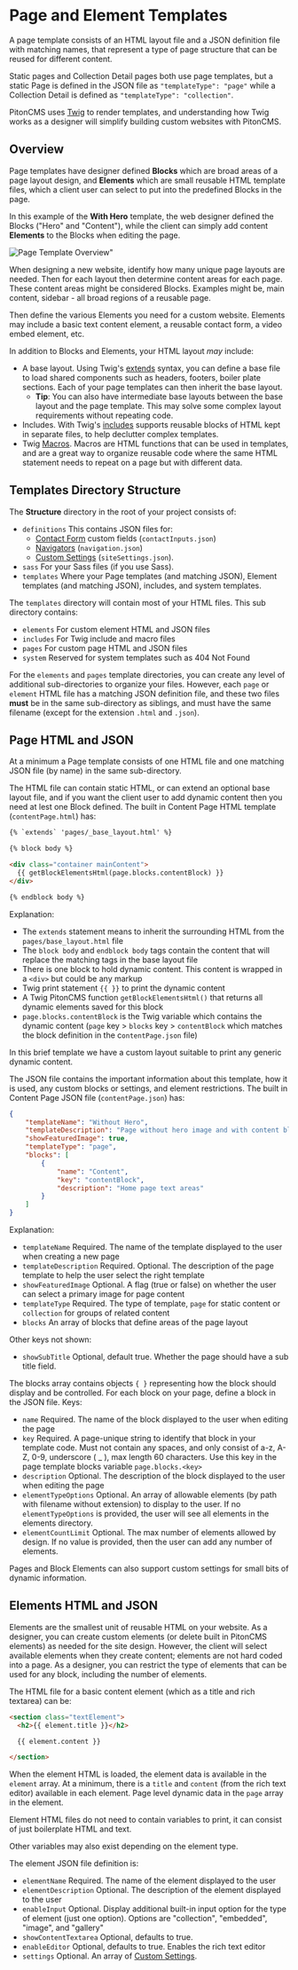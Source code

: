 # Page and Element Templates
A page template consists of an HTML layout file and a JSON definition file with matching names, that represent a type of page structure that can be reused for different content.

Static pages and Collection Detail pages both use page templates, but a static Page is defined in the JSON file as `"templateType": "page"` while a Collection Detail is defined as `"templateType": "collection"`.

PitonCMS uses [Twig](https://twig.symfony.com/doc/3.x/) to render templates, and understanding how Twig works as a designer will simplify building custom websites with PitonCMS.

## Overview
Page templates have designer defined **Blocks** which are broad areas of a page layout design, and **Elements** which are small reusable HTML template files, which a client user can select to put into the predefined Blocks in the page.

In this example of the **With Hero** template, the web designer defined the Blocks ("Hero" and "Content"), while the client can simply add content **Elements** to the Blocks when editing the page.

![Page Template Overview"](/admin/img/help/pageBlockElementOverview.png)

When designing a new website, identify how many unique page layouts are needed. Then for each layout then determine content areas for each page. These content areas might be considered Blocks. Examples might be, main content, sidebar - all broad regions of a reusable page.

Then define the various Elements you need for a custom website. Elements may include a basic text content element, a reusable contact form, a video embed element, etc.

In addition to Blocks and Elements, your HTML layout _may_ include:

* A base layout. Using Twig's [extends](https://twig.symfony.com/doc/3.x/tags/extends.html) syntax, you can define a base file to load shared components such as headers, footers, boiler plate sections. Each of your page templates can then inherit the base layout.
  * **Tip**: You can also have intermediate base layouts between the base layout and the page template. This may solve some complex layout requirements without repeating code.
* Includes. With Twig's [includes](https://twig.symfony.com/doc/3.x/functions/include.html) supports reusable blocks of HTML kept in separate files, to help declutter complex templates.
* Twig [Macros](https://twig.symfony.com/doc/3.x/tags/macro.html). Macros are HTML functions that can be used in templates, and are a great way to organize reusable code where the same HTML statement needs to repeat on a page but with different data.

## Templates Directory Structure
The **Structure** directory in the root of your project consists of:

* `definitions` This contains JSON files for:
  * [Contact Form](/admin/help/designer/contact) custom fields (`contactInputs.json`)
  * [Navigators](/admin/help/designer/navigation) (`navigation.json`)
  * [Custom Settings](/admin/help/designer/settings) (`siteSettings.json`).
* `sass` For your Sass files (if you use Sass).
* `templates` Where your Page templates (and matching JSON), Element templates (and matching JSON), includes, and system templates.

The `templates` directory will contain most of your HTML files. This sub directory contains:

* `elements` For custom element HTML and JSON files
* `includes` For Twig include and macro files
* `pages` For custom page HTML and JSON files
* `system` Reserved for system templates such as 404 Not Found

For the `elements` and `pages` template directories, you can create any level of additional sub-directories to organize your files. However, each `page` or `element` HTML file has a matching JSON definition file, and these two files **must** be in the same sub-directory as siblings, and must have the same filename (except for the extension `.html` and `.json`).

## Page HTML and JSON
At a minimum a Page template consists of one HTML file and one matching JSON file (by name) in the same sub-directory.

The HTML file can contain static HTML, or can extend an optional base layout file, and if you want the client user to add dynamic content then you need at lest one Block defined. The built in Content Page HTML template (`contentPage.html`) has:

```html
{% `extends` 'pages/_base_layout.html' %}

{% block body %}

<div class="container mainContent">
  {{ getBlockElementsHtml(page.blocks.contentBlock) }}
</div>

{% endblock body %}
```

Explanation:
* The `extends` statement means to inherit the surrounding HTML from the `pages/base_layout.html` file
* The `block body` and `endblock body` tags contain the content that will replace the matching tags in the base layout file
* There is one block to hold dynamic content. This content is wrapped in a `<div>` but could be any markup
* Twig print statement `{{ }}` to print the dynamic content
* A Twig PitonCMS function `getBlockElementsHtml()` that returns all dynamic elements saved for this block
* `page.blocks.contentBlock` is the Twig variable which contains the dynamic content (`page` key > `blocks` key > `contentBlock` which matches the block definition in the c`ontentPage.json` file)

In this brief template we have a custom layout suitable to print any generic dynamic content.

The JSON file contains the important information about this template, how it is used, any custom blocks or settings, and element restrictions. The built in Content Page JSON file (`contentPage.json`) has:

```json
{
    "templateName": "Without Hero",
    "templateDescription": "Page without hero image and with content blocks.",
    "showFeaturedImage": true,
    "templateType": "page",
    "blocks": [
        {
            "name": "Content",
            "key": "contentBlock",
            "description": "Home page text areas"
        }
    ]
}
```

Explanation:
* `templateName` Required. The name of the template displayed to the user when creating a new page
* `templateDescription` Required. Optional. The description of the page template to help the user select the right template
* `showFeaturedImage` Optional. A flag (true or false) on whether the user can select a primary image for page content
* `templateType` Required. The type of template, `page` for static content or `collection` for groups of related content
* `blocks` An array of blocks that define areas of the page layout

Other keys not shown:
* `showSubTitle` Optional, default true. Whether the page should have a sub title field.

The blocks array contains objects `{ }` representing how the block should display and be controlled. For each block on your page, define a block in the JSON file. Keys:

* `name` Required. The name of the block displayed to the user when editing the page
* `key` Required. A page-unique string to identify that block in your template code. Must not contain any spaces, and only consist of a-z, A-Z, 0-9, underscore ( _ ), max length 60 characters. Use this key in the page template blocks variable `page.blocks.<key>`
* `description` Optional. The description of the block displayed to the user when editing the page
* `elementTypeOptions` Optional. An array of allowable elements (by path with filename without extension) to display to the user. If no `elementTypeOptions` is provided, the user will see all elements in the elements directory.
* `elementCountLimit` Optional. The max number of elements allowed by design. If no value is provided, then the user can add any number of elements.

Pages and Block Elements can also support custom settings for small bits of dynamic information.

## Elements HTML and JSON
Elements are the smallest unit of reusable HTML on your website. As a designer, you can create custom elements (or delete built in PitonCMS elements) as needed for the site design. However, the client will select available elements when they create content; elements are not hard coded into a page. As a designer, you can restrict the type of elements that can be used for any block, including the number of elements.

The HTML file for a basic content element (which as a title and rich textarea) can be:

```html
<section class="textElement">
  <h2>{{ element.title }}</h2>

  {{ element.content }}

</section>
```

When the element HTML is loaded, the element data is available in the `element` array. At a minimum, there is a `title` and `content` (from the rich text editor) available in each element. Page level dynamic data in the `page` array in the element.

Element HTML files do not need to contain variables to print, it can consist of just boilerplate HTML and text.

Other variables may also exist depending on the element type.

The element JSON file definition is:

* `elementName` Required. The name of the element displayed to the user
* `elementDescription` Optional. The description of the element displayed to the user
* `enableInput` Optional. Display additional built-in input option for the type of element (just one option). Options are "collection", "embedded", "image", and "gallery"
* `showContentTextarea` Optional, defaults to true.
* `enableEditor` Optional, defaults to true. Enables the rich text editor
* `settings` Optional. An array of [Custom Settings](/admin/help/designer/settings).

